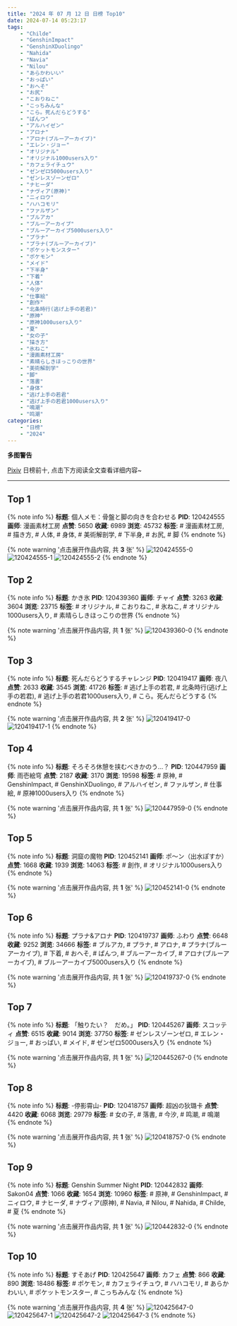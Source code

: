 ```yaml
---
title: "2024 年 07 月 12 日 日榜 Top10"
date: 2024-07-14 05:23:17
tags:
    - "Childe"
    - "GenshinImpact"
    - "GenshinXDuolingo"
    - "Nahida"
    - "Navia"
    - "Nilou"
    - "あらかわいい"
    - "おっぱい"
    - "おへそ"
    - "お尻"
    - "こおりねこ"
    - "こっちみんな"
    - "こら。死んだらどうする"
    - "ぱんつ"
    - "アルハイゼン"
    - "アロナ"
    - "アロナ(ブルーアーカイブ)"
    - "エレン・ジョー"
    - "オリジナル"
    - "オリジナル1000users入り"
    - "カフェライチュウ"
    - "ゼンゼロ5000users入り"
    - "ゼンレスゾーンゼロ"
    - "ナヒーダ"
    - "ナヴィア(原神)"
    - "ニィロウ"
    - "ハハコモリ"
    - "ファルザン"
    - "ブルアカ"
    - "ブルーアーカイブ"
    - "ブルーアーカイブ5000users入り"
    - "プラナ"
    - "プラナ(ブルーアーカイブ)"
    - "ポケットモンスター"
    - "ポケモン"
    - "メイド"
    - "下半身"
    - "下着"
    - "人体"
    - "今汐"
    - "仕事絵"
    - "創作"
    - "北条時行(逃げ上手の若君)"
    - "原神"
    - "原神1000users入り"
    - "夏"
    - "女の子"
    - "描き方"
    - "氷ねこ"
    - "漫画素材工房"
    - "素晴らしきほっこりの世界"
    - "美術解剖学"
    - "脚"
    - "落書"
    - "身体"
    - "逃げ上手の若君"
    - "逃げ上手の若君1000users入り"
    - "鳴潮"
    - "鸣潮"
categories:
    - "日榜"
    - "2024"
---
```


<i class="fa fa-triangle-exclamation"></i>**多图警告**<i class="fa fa-triangle-exclamation"></i>

[Pixiv](https://www.pixiv.net/) 日榜前十, 点击下方阅读全文查看详细内容~

<!-- more -->

---

## Top 1

{% note info %}
**标题**: 個人メモ：骨盤と脚の向きを合わせる
**PID**: 120424555 **画师**: 漫画素材工房
**点赞**: 5650 **收藏**: 6989 **浏览**: 45732
**标签**: # 漫画素材工房, # 描き方, # 人体, # 身体, # 美術解剖学, # 下半身, # お尻, # 脚
{% endnote %}

{% note warning '点击展开作品内容, 共 **3** 张' %}
![120424555-0](https://i.pixiv.re/img-original/img/2024/07/11/06/00/07/120424555_p0.jpg)
![120424555-1](https://i.pixiv.re/img-original/img/2024/07/11/06/00/07/120424555_p1.jpg)
![120424555-2](https://i.pixiv.re/img-original/img/2024/07/11/06/00/07/120424555_p2.jpg)
{% endnote %}

## Top 2

{% note info %}
**标题**: かき氷
**PID**: 120439360 **画师**: チャイ
**点赞**: 3263 **收藏**: 3604 **浏览**: 23715
**标签**: # オリジナル, # こおりねこ, # 氷ねこ, # オリジナル1000users入り, # 素晴らしきほっこりの世界
{% endnote %}

{% note warning '点击展开作品内容, 共 **1** 张' %}
![120439360-0](https://i.pixiv.re/img-original/img/2024/07/11/20/55/04/120439360_p0.png)
{% endnote %}

## Top 3

{% note info %}
**标题**: 死んだらどうするチャレンジ
**PID**: 120419417 **画师**: 夜八
**点赞**: 2633 **收藏**: 3545 **浏览**: 41726
**标签**: # 逃げ上手の若君, # 北条時行(逃げ上手の若君), # 逃げ上手の若君1000users入り, # こら。死んだらどうする
{% endnote %}

{% note warning '点击展开作品内容, 共 **2** 张' %}
![120419417-0](https://i.pixiv.re/img-original/img/2024/07/11/00/18/22/120419417_p0.jpg)
![120419417-1](https://i.pixiv.re/img-original/img/2024/07/11/00/18/22/120419417_p1.jpg)
{% endnote %}

## Top 4

{% note info %}
**标题**: そろそろ休憩を挟むべきかのう…？
**PID**: 120447959 **画师**: 雨壱絵穹
**点赞**: 2187 **收藏**: 3170 **浏览**: 19598
**标签**: # 原神, # GenshinImpact, # GenshinXDuolingo, # アルハイゼン, # ファルザン, # 仕事絵, # 原神1000users入り
{% endnote %}

{% note warning '点击展开作品内容, 共 **1** 张' %}
![120447959-0](https://i.pixiv.re/img-original/img/2024/07/12/01/36/24/120447959_p0.png)
{% endnote %}

## Top 5

{% note info %}
**标题**: 洞窟の魔物
**PID**: 120452141 **画师**: ポ～ン（出水ぽすか）
**点赞**: 1668 **收藏**: 1939 **浏览**: 14063
**标签**: # 創作, # オリジナル1000users入り
{% endnote %}

{% note warning '点击展开作品内容, 共 **1** 张' %}
![120452141-0](https://i.pixiv.re/img-original/img/2024/07/12/07/30/01/120452141_p0.jpg)
{% endnote %}

## Top 6

{% note info %}
**标题**: プラナ&アロナ
**PID**: 120419737 **画师**: ふわり
**点赞**: 6648 **收藏**: 9252 **浏览**: 34666
**标签**: # ブルアカ, # プラナ, # アロナ, # プラナ(ブルーアーカイブ), # 下着, # おへそ, # ぱんつ, # ブルーアーカイブ, # アロナ(ブルーアーカイブ), # ブルーアーカイブ5000users入り
{% endnote %}

{% note warning '点击展开作品内容, 共 **1** 张' %}
![120419737-0](https://i.pixiv.re/img-original/img/2024/07/11/00/29/00/120419737_p0.jpg)
{% endnote %}

## Top 7

{% note info %}
**标题**: 「触りたい？　だめ。」
**PID**: 120445267 **画师**: スコッティ
**点赞**: 6515 **收藏**: 9014 **浏览**: 37750
**标签**: # ゼンレスゾーンゼロ, # エレン・ジョー, # おっぱい, # メイド, # ゼンゼロ5000users入り
{% endnote %}

{% note warning '点击展开作品内容, 共 **1** 张' %}
![120445267-0](https://i.pixiv.re/img-original/img/2024/07/12/00/00/13/120445267_p0.jpg)
{% endnote %}

## Top 8

{% note info %}
**标题**: -停影霄山-
**PID**: 120418757 **画师**: 超凶の狄璐卡
**点赞**: 4420 **收藏**: 6068 **浏览**: 29779
**标签**: # 女の子, # 落書, # 今汐, # 鸣潮, # 鳴潮
{% endnote %}

{% note warning '点击展开作品内容, 共 **1** 张' %}
![120418757-0](https://i.pixiv.re/img-original/img/2024/07/11/00/01/02/120418757_p0.jpg)
{% endnote %}

## Top 9

{% note info %}
**标题**: Genshin Summer Night
**PID**: 120442832 **画师**: Sakon04
**点赞**: 1066 **收藏**: 1654 **浏览**: 10960
**标签**: # 原神, # GenshinImpact, # ニィロウ, # ナヒーダ, # ナヴィア(原神), # Navia, # Nilou, # Nahida, # Childe, # 夏
{% endnote %}

{% note warning '点击展开作品内容, 共 **1** 张' %}
![120442832-0](https://i.pixiv.re/img-original/img/2024/07/11/22/42/03/120442832_p0.jpg)
{% endnote %}

## Top 10

{% note info %}
**标题**: すそあげ
**PID**: 120425647 **画师**: カフェ
**点赞**: 866 **收藏**: 890 **浏览**: 18486
**标签**: # ポケモン, # カフェライチュウ, # ハハコモリ, # あらかわいい, # ポケットモンスター, # こっちみんな
{% endnote %}

{% note warning '点击展开作品内容, 共 **4** 张' %}
![120425647-0](https://i.pixiv.re/img-original/img/2024/07/11/07/30/03/120425647_p0.jpg)
![120425647-1](https://i.pixiv.re/img-original/img/2024/07/11/07/30/03/120425647_p1.jpg)
![120425647-2](https://i.pixiv.re/img-original/img/2024/07/11/07/30/03/120425647_p2.jpg)
![120425647-3](https://i.pixiv.re/img-original/img/2024/07/11/07/30/03/120425647_p3.jpg)
{% endnote %}
